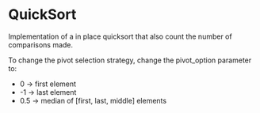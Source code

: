 # QuickSort
Implementation of a in place quicksort that also count the number of comparisons made.

To change the pivot selection strategy, change the pivot_option parameter to:

- 0 -> first element
- -1 -> last element
- 0.5 -> median of [first, last, middle] elements
